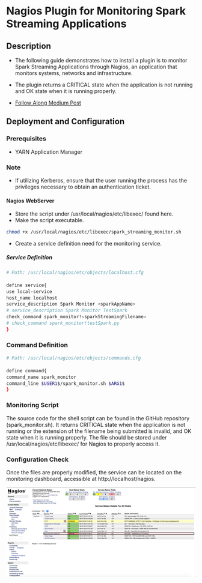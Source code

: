 # Nagios Plugin for Monitoring Spark Streaming Applications

## Description

- The following guide demonstrates how to install a plugin is to monitor Spark Streaming Applications through Nagios, an application that monitors systems, networks and infrastructure.

- The plugin returns a CRITICAL state when the application is not running and OK state when it is running properly.

- [Follow Along Medium Post](https://medium.com/@prakshalj0512/nagios-plugin-for-monitoring-spark-streaming-applications-ea3859b9a275?postPublishedType=repub)


## Deployment and Configuration

### Prerequisites

- YARN Application Manager

### Note

- If utilizing Kerberos, ensure that the user running the process has the privileges necessary to obtain an authentication ticket.

#### Nagios WebServer

- Store the script under /usr/local/nagios/etc/libexec/ found here.
- Make the script executable.

```bash
chmod +x /usr/local/nagios/etc/libexec/spark_streaming_monitor.sh
```

- Create a service definition need for the monitoring service.

##### Service Definition

```bash
# Path: /usr/local/nagios/etc/objects/localhost.cfg

define service{
use local-service
host_name localhost
service_description Spark Monitor <sparkAppName>
# service_description Spark Monitor TestSpark
check_command spark_monitor!<sparkStreamingFilename>
# check_command spark_monitor!testSpark.py
}
```

### Command Definition

```bash
# Path: /usr/local/nagios/etc/objects/commands.cfg

define command{
command_name spark_monitor
command_line $USER1$/spark_monitor.sh $ARG1$
}
```
### Monitoring Script

The source code for the shell script can be found in the GitHub repository (spark_monitor.sh). It returns CRITICAL state when the application is not running or the extension of the filename being submitted is invalid, and OK state when it is running properly. The file should be stored under /usr/local/nagios/etc/libexec/ for Nagios to properly access it.

### Configuration Check

Once the files are properly modified, the service can be located on the monitoring dashboard, accessible at http://localhost/nagios.

![Nagios Plugin](https://github.com/teamclairvoyant/nagios-plugins/blob/master/spark-streaming/nagios-plugin.png)